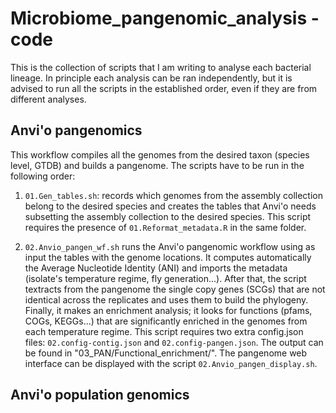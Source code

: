 # Microbiome_pangenomic_analysis - code

This is the collection of scripts that I am writing to analyse each bacterial lineage. In principle each analysis can be ran independently, but it is advised to run all the scripts in the established order, even if they are from different analyses.

## Anvi'o pangenomics

This workflow compiles all the genomes from the desired taxon (species level, GTDB) and builds a pangenome. The scripts have to be run in the following order:

1. `01.Gen_tables.sh`: records which genomes from the assembly collection belong to the desired species and creates the tables that Anvi'o needs subsetting the assembly collection to the desired species. This script requires the presence of `01.Reformat_metadata.R` in the same folder.

2. `02.Anvio_pangen_wf.sh` runs the Anvi'o pangenomic workflow using as input the tables with the genome locations. It computes automatically the Average Nucleotide Identity (ANI) and imports the metadata (isolate's temperature regime, fly generation...). After that, the script textracts from the pangenome the single copy genes (SCGs) that are not identical across the replicates and uses them to build the phylogeny. Finally, it makes an enrichment analysis; it looks for functions (pfams, COGs, KEGGs...) that are significantly enriched in the genomes from each temperature regime. This script requires two extra config.json files: `02.config-contig.json` and `02.config-pangen.json`. The output can be found in "03_PAN/Functional_enrichment/". The pangenome web interface can be displayed with the script `02.Anvio_pangen_display.sh`. 


## Anvi'o population genomics

